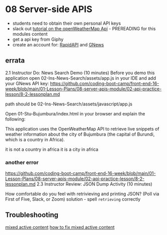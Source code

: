 # 08 Server-side APIS
* students need to obtain their own personal API keys
* slack out [tutorial on the openWeatherMap
  Api](http://osp123.github.io/tutorials/html/weatherAPI.html) - PREREADING for
  this modules content
* get a api key from Giphy
* create an account for: [RapidAPI](https://rapidapi.com/) and
  [GNews](https://gnews.io/register)

## errata
2.1 Instructor Do: News Search Demo (10 minutes)
Before you demo this application open 02-Ins-News-Search/assets/app.js in your IDE and add your GNews API key:
https://github.com/coding-boot-camp/front-end-16-week/blob/main/01-Lesson-Plans/08-server-apis-module/02-api-practice-lesson/8-2-lessonplan.md

path should be 02-Ins-News-Search/assets/javascript/app.js

Open 01-Stu-Bujumbura/index.html in your browser and explain the following:

This application uses the OpenWeatherMap API to retrieve live snippets of weather information about the city of Bujumbura (the capital of Burundi, which is a country in Africa).

it is not a country in africa it is a city in africa

### another error
https://github.com/coding-boot-camp/front-end-16-week/blob/main/01-Lesson-Plans/08-server-apis-module/02-api-practice-lesson/8-2-lessonplan.md
2.3 Instructor Review: JSON Dump Activity (10 minutes)

How comfortable do you feel with retrivieving and printing JSON? (Poll via
First of Five, Slack, or Zoom)
solution - spell `retrieving` correctly

## Troubleshooting
[mixed active
content](https://developer.mozilla.org/en-US/docs/Web/Security/Mixed_content#mixed_active_content)
[how to fix mixed active
content](https://developer.mozilla.org/en-US/docs/Web/Security/Mixed_content/How_to_fix_website_with_mixed_content)


